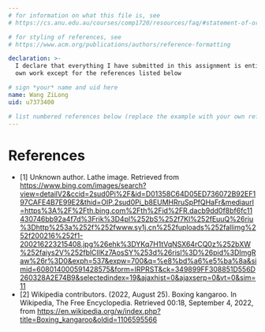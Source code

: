 ```yaml
---
# for information on what this file is, see
# https://cs.anu.edu.au/courses/comp1720/resources/faq/#statement-of-originality

# for styling of references, see
# https://www.acm.org/publications/authors/reference-formatting

declaration: >-
  I declare that everything I have submitted in this assignment is entirely my
  own work except for the references listed below

# sign *your* name and uid here
name: Wang ZiLong
uid: u7373400

# list numbered references below (replace the example with your own references) 
---
```

# References
<!-- - [1] Example Author. 2022. p5.js example code video. Retrieved from https://example.com/video -->
- [1] Unknown author. Lathe image. Retrieved from https://www.bing.com/images/search?view=detailV2&ccid=2sud0Pi%2F&id=D01358C64D05ED736072B92EF197CAFE4B7E99E2&thid=OIP.2sud0Pi_b8EUMHRruSpPfQHaFr&mediaurl=https%3A%2F%2Fth.bing.com%2Fth%2Fid%2FR.dacb9dd0f8bf6fc11430746bb92a4f7d%3Frik%3D4pl%252bS%252f7Kl%252fEuuQ%26riu%3Dhttp%253a%252f%252fwww.sy1j.cn%252fuploads%252fallimg%252f200216%252f1-200216223215408.jpg%26ehk%3DYKq7H1tVqNSX64rCQ0z%252bXW%252faiys2V%252fblClIKz7AosSY%253d%26risl%3D%26pid%3DImgRaw%26r%3D0&exph=537&expw=700&q=%e8%bd%a6%e5%ba%8a&simid=608014000591428575&form=IRPRST&ck=349899FF308851D556D260328A2E74B9&selectedindex=19&ajaxhist=0&ajaxserp=0&vt=0&sim=11
- [2] Wikipedia contributors. (2022, August 25). Boxing kangaroo. In Wikipedia, The Free Encyclopedia. Retrieved 00:18, September 4, 2022, from https://en.wikipedia.org/w/index.php?title=Boxing_kangaroo&oldid=1106595566